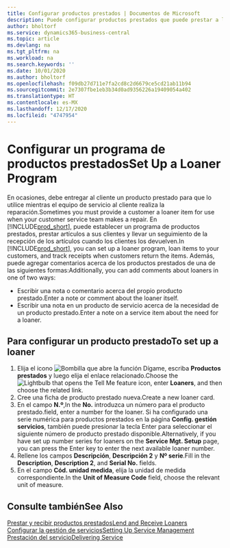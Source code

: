 ```yaml
---
title: Configurar productos prestados | Documentos de Microsoft
description: Puede configurar productos prestados que puede prestar a los clientes para reemplazar productos de servicio mientras están en servicio.
author: bholtorf
ms.service: dynamics365-business-central
ms.topic: article
ms.devlang: na
ms.tgt_pltfrm: na
ms.workload: na
ms.search.keywords: ''
ms.date: 10/01/2020
ms.author: bholtorf
ms.openlocfilehash: f09db27d711e7fa2cd8c2d6679ce5cd21ab11b94
ms.sourcegitcommit: 2e7307fbe1eb3b34d0ad9356226a19409054a402
ms.translationtype: HT
ms.contentlocale: es-MX
ms.lasthandoff: 12/17/2020
ms.locfileid: "4747954"
---
```

# <a name="set-up-a-loaner-program"></a><span data-ttu-id="7f442-103">Configurar un programa de productos prestados</span><span class="sxs-lookup"><span data-stu-id="7f442-103">Set Up a Loaner Program</span></span>
<span data-ttu-id="7f442-104">En ocasiones, debe entregar al cliente un producto prestado para que lo utilice mientras el equipo de servicio al cliente realiza la reparación.</span><span class="sxs-lookup"><span data-stu-id="7f442-104">Sometimes you must provide a customer a loaner item for use when your customer service team makes a repair.</span></span> <span data-ttu-id="7f442-105">En [!INCLUDE[prod_short](includes/prod_short.md)], puede establecer un programa de productos prestados, prestar artículos a sus clientes y llevar un seguimiento de la recepción de los artículos cuando los clientes los devuelven.</span><span class="sxs-lookup"><span data-stu-id="7f442-105">In [!INCLUDE[prod_short](includes/prod_short.md)], you can set up a loaner program, loan items to your customers, and track receipts when customers return the items.</span></span> <span data-ttu-id="7f442-106">Además, puede agregar comentarios acerca de los productos prestados de una de las siguientes formas:</span><span class="sxs-lookup"><span data-stu-id="7f442-106">Additionally, you can add comments about loaners in one of two ways:</span></span>  
  
* <span data-ttu-id="7f442-107">Escribir una nota o comentario acerca del propio producto prestado.</span><span class="sxs-lookup"><span data-stu-id="7f442-107">Enter a note or comment about the loaner itself.</span></span>  
* <span data-ttu-id="7f442-108">Escribir una nota en un producto de servicio acerca de la necesidad de un producto prestado.</span><span class="sxs-lookup"><span data-stu-id="7f442-108">Enter a note on a service item about the need for a loaner.</span></span>  

## <a name="to-set-up-a-loaner"></a><span data-ttu-id="7f442-109">Para configurar un producto prestado</span><span class="sxs-lookup"><span data-stu-id="7f442-109">To set up a loaner</span></span>  
1. <span data-ttu-id="7f442-110">Elija el icono ![Bombilla que abre la función Dígame](media/ui-search/search_small.png "Dígame qué desea hacer"), escriba **Productos prestados** y luego elija el enlace relacionado.</span><span class="sxs-lookup"><span data-stu-id="7f442-110">Choose the ![Lightbulb that opens the Tell Me feature](media/ui-search/search_small.png "Tell me what you want to do") icon, enter **Loaners**, and then choose the related link.</span></span>  
2. <span data-ttu-id="7f442-111">Cree una ficha de producto prestado nueva.</span><span class="sxs-lookup"><span data-stu-id="7f442-111">Create a new loaner card.</span></span> 
3. <span data-ttu-id="7f442-112">En el campo **N.º**,</span><span class="sxs-lookup"><span data-stu-id="7f442-112">In the **No.**</span></span> <span data-ttu-id="7f442-113">introduzca un número para el producto prestado.</span><span class="sxs-lookup"><span data-stu-id="7f442-113">field, enter a number for the loaner.</span></span> <span data-ttu-id="7f442-114">Si ha configurado una serie numérica para productos prestados en la página **Config. gestión servicios**, también puede presionar la tecla Enter para seleccionar el siguiente número de producto prestado disponible.</span><span class="sxs-lookup"><span data-stu-id="7f442-114">Alternatively, if you have set up number series for loaners on the **Service Mgt. Setup** page, you can press the Enter key to enter the next available loaner number.</span></span>  
4. <span data-ttu-id="7f442-115">Rellene los campos **Descripción**, **Descripción 2** y **Nº serie**.</span><span class="sxs-lookup"><span data-stu-id="7f442-115">Fill in the **Description**, **Description 2**, and **Serial No.** fields.</span></span>  
5. <span data-ttu-id="7f442-116">En el campo **Cód. unidad medida**, elija la unidad de medida correspondiente.</span><span class="sxs-lookup"><span data-stu-id="7f442-116">In the **Unit of Measure Code** field, choose the relevant unit of measure.</span></span>  
  
## <a name="see-also"></a><span data-ttu-id="7f442-117">Consulte también</span><span class="sxs-lookup"><span data-stu-id="7f442-117">See Also</span></span>
[<span data-ttu-id="7f442-118">Prestar y recibir productos prestados</span><span class="sxs-lookup"><span data-stu-id="7f442-118">Lend and Receive Loaners</span></span>](service-how-to-lend-receive-loaners.md)  
[<span data-ttu-id="7f442-119">Configurar la gestión de servicios</span><span class="sxs-lookup"><span data-stu-id="7f442-119">Setting Up Service Management</span></span>](service-setup-service.md)  
[<span data-ttu-id="7f442-120">Prestación del servicio</span><span class="sxs-lookup"><span data-stu-id="7f442-120">Delivering Service</span></span>](service-deliver-service.md)  

